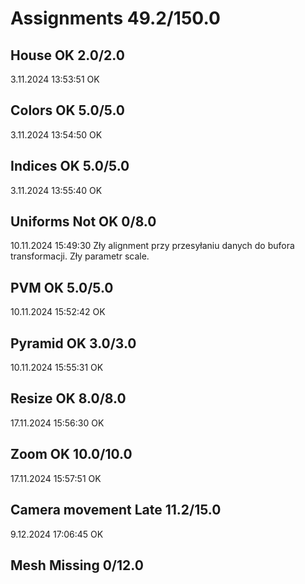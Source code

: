 # Assignments 49.2/150.0

## House OK 2.0/2.0

3.11.2024 13:53:51 OK

## Colors OK 5.0/5.0

3.11.2024 13:54:50 OK

## Indices OK 5.0/5.0

3.11.2024 13:55:40 OK

## Uniforms Not OK 0/8.0

10.11.2024 15:49:30
Zły alignment przy przesyłaniu danych do bufora transformacji. 
Zły parametr scale. 

## PVM OK 5.0/5.0

10.11.2024 15:52:42 OK

## Pyramid OK 3.0/3.0

10.11.2024 15:55:31 OK

## Resize OK 8.0/8.0

17.11.2024 15:56:30 OK

## Zoom OK 10.0/10.0

17.11.2024 15:57:51 OK

## Camera movement Late 11.2/15.0

9.12.2024 17:06:45 OK

## Mesh Missing 0/12.0



